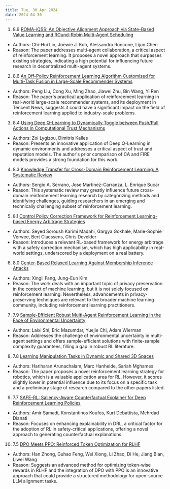 ```yaml
---
title: Tue, 30 Apr 2024
date: 2024-04-30
---
```

1. 8.9 [ROMA-iQSS: An Objective Alignment Approach via State-Based Value Learning and ROund-Robin Multi-Agent Scheduling](https://arxiv.org/abs/2404.03984)
* Authors: Chi-Hui Lin, Joewie J. Koh, Alessandro Roncone, Lijun Chen
* Reason: The paper addresses multi-agent collaboration, a critical aspect of reinforcement learning. It proposes a novel approach that surpasses existing strategies, indicating a high potential for influencing future research in decentralized multi-agent systems.

2. 8.6 [An Off-Policy Reinforcement Learning Algorithm Customized for Multi-Task Fusion in Large-Scale Recommender Systems](https://arxiv.org/abs/2404.17589)
* Authors: Peng Liu, Cong Xu, Ming Zhao, Jiawei Zhu, Bin Wang, Yi Ren
* Reason: The paper's practical application of reinforcement learning in real-world large-scale recommender systems, and its deployment in Tencent News, suggests it could have a significant impact on the field of reinforcement learning applied to industry-scale problems.

3. 8.4 [Using Deep Q-Learning to Dynamically Toggle between Push/Pull Actions in Computational Trust Mechanisms](https://arxiv.org/abs/2404.18296)
* Authors: Zoi Lygizou, Dimitris Kalles
* Reason: Presents an innovative application of Deep Q-Learning in dynamic environments and addresses a critical aspect of trust and reputation models. The author's prior comparison of CA and FIRE models provides a strong foundation for this work.

4. 8.3 [Knowledge Transfer for Cross-Domain Reinforcement Learning: A Systematic Review](https://arxiv.org/abs/2404.17687)
* Authors: Sergio A. Serrano, Jose Martinez-Carranza, L. Enrique Sucar
* Reason: This systematic review may greatly influence future cross-domain reinforcement learning research by categorizing methods and identifying challenges, guiding researchers in an emerging and technically challenging subset of reinforcement learning.

5. 8.1 [Control Policy Correction Framework for Reinforcement Learning-based Energy Arbitrage Strategies](https://arxiv.org/abs/2404.18821)
* Authors: Seyed Soroush Karimi Madahi, Gargya Gokhale, Marie-Sophie Verwee, Bert Claessens, Chris Develder
* Reason: Introduces a relevant RL-based framework for energy arbitrage with a safety correction mechanism, which has high applicability in real-world settings, underscored by a deployment on a real battery.

6. 8.0 [Center-Based Relaxed Learning Against Membership Inference Attacks](https://arxiv.org/abs/2404.17674)
* Authors: Xingli Fang, Jung-Eun Kim
* Reason: The work deals with an important topic of privacy preservation in the context of machine learning, but it is not solely focused on reinforcement learning. Nevertheless, advancements in privacy-preserving techniques are relevant to the broader machine learning community, including reinforcement learning practitioners.

7. 7.9 [Sample-Efficient Robust Multi-Agent Reinforcement Learning in the Face of Environmental Uncertainty](https://arxiv.org/abs/2404.18909)
* Authors: Laixi Shi, Eric Mazumdar, Yuejie Chi, Adam Wierman
* Reason: Addresses the challenge of environmental uncertainty in multi-agent settings and offers sample-efficient solutions with finite-sample complexity guarantees, filling a gap in robust RL literature.

8. 7.8 [Learning Manipulation Tasks in Dynamic and Shared 3D Spaces](https://arxiv.org/abs/2404.17673)
* Authors: Hariharan Arunachalam, Marc Hanheide, Sariah Mghames
* Reason: The paper proposes a novel reinforcement learning strategy for robotics, which is a valuable application area for RL. However, it scores slightly lower in potential influence due to its focus on a specific task and a preliminary stage of research compared to the other papers listed.

9. 7.7 [SAFE-RL: Saliency-Aware Counterfactual Explainer for Deep Reinforcement Learning Policies](https://arxiv.org/abs/2404.18326)
* Authors: Amir Samadi, Konstantinos Koufos, Kurt Debattista, Mehrdad Dianati
* Reason: Focuses on enhancing explainability in DRL, a critical factor for the adoption of RL in safety-critical applications, offering a novel approach to generating counterfactual explanations.

10. 7.5 [DPO Meets PPO: Reinforced Token Optimization for RLHF](https://arxiv.org/abs/2404.18922)
* Authors: Han Zhong, Guhao Feng, Wei Xiong, Li Zhao, Di He, Jiang Bian, Liwei Wang
* Reason: Suggests an advanced method for optimizing token-wise rewards in RLHF and the integration of DPO with PPO is an innovative approach that could provide a structured methodology for open-source LLM alignment tasks.

